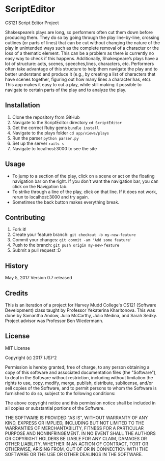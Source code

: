# ScriptEditor
CS121 Script Editor Project

Shakespeare’s plays are long, so performers often cut them down before producing them. 
They do so by going through the play line-by-line, crossing outlines (or parts of lines) 
that can be cut without changing the nature of the play in unintended ways such as the complete 
removal of a character or the loss of a thematic element. This can be a problem as there is currently 
no easy way to check if this happens. Additionally, Shakespeare’s plays have a lot of structure: acts, 
scenes, speeches,lines, characters, etc. Performers often take advantage of this structure to 
help them navigate the play and to better understand and produce it (e.g., by creating a list of 
characters that have scenes together, figuring out how many lines a character has, etc). This app 
makes it easy to cut a play, while still making it possible to navigate to certain parts of the play and to analyze the play.

## Installation

1. Clone the repository from GitHub
2. Navigate to the ScriptEditor directory `cd ScriptEditor`
3. Get the correct Ruby gems `bundle install`
4. Navigate to the plays folder `cd app/views/plays`
5. Run the parser `python parser.py`
6. Set up the server `rails s`
7. Navigate to localhost:3000 to see the site

## Usage

* To jump to a section of the play, click on a scene or act on the floating navigation bar on the right. 
If you don't want the navigation bar, you can click on the Navigation tab.
* To strike through a line of the play, click on that line. If it does not work, rerun to localhost:3000 and try again.
* Sometimes the back button makes everything break.


## Contributing

1. Fork it!
2. Create your feature branch: `git checkout -b my-new-feature`
3. Commit your changes: `git commit -am 'Add some feature'`
4. Push to the branch: `git push origin my-new-feature`
5. Submit a pull request :D

## History

May 5, 2017 Version 0.7 released

## Credits

This is an iteration of a project for Harvey Mudd College's CS121 (Software Development) class taught by Professor Yekaterina Kharitonova. 
This was done by Samantha Andow, Julia McCarthy, Julio Medina, and Sarah Sedky. Project advisor was Professor Ben Wiedermann.

## License

MIT License

Copyright (c) 2017 (JS)^2

Permission is hereby granted, free of charge, to any person obtaining a copy
of this software and associated documentation files (the "Software"), to deal
in the Software without restriction, including without limitation the rights
to use, copy, modify, merge, publish, distribute, sublicense, and/or sell
copies of the Software, and to permit persons to whom the Software is
furnished to do so, subject to the following conditions:

The above copyright notice and this permission notice shall be included in all
copies or substantial portions of the Software.

THE SOFTWARE IS PROVIDED "AS IS", WITHOUT WARRANTY OF ANY KIND, EXPRESS OR
IMPLIED, INCLUDING BUT NOT LIMITED TO THE WARRANTIES OF MERCHANTABILITY,
FITNESS FOR A PARTICULAR PURPOSE AND NONINFRINGEMENT. IN NO EVENT SHALL THE
AUTHORS OR COPYRIGHT HOLDERS BE LIABLE FOR ANY CLAIM, DAMAGES OR OTHER
LIABILITY, WHETHER IN AN ACTION OF CONTRACT, TORT OR OTHERWISE, ARISING FROM,
OUT OF OR IN CONNECTION WITH THE SOFTWARE OR THE USE OR OTHER DEALINGS IN THE
SOFTWARE.
